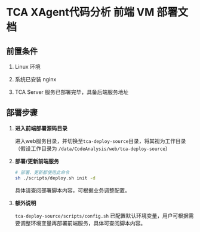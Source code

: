 # TCA XAgent代码分析 前端 VM 部署文档

## 前置条件

1. Linux 环境

2. 系统已安装 nginx

3. TCA Server 服务已部署完毕，具备后端服务地址

## 部署步骤

1. **进入前端部署源码目录**
  
    进入web服务目录，并切换至`tca-deploy-source`目录，将其视为工作目录（假设工作目录为 `/data/CodeAnalysis/web/tca-deploy-source`）

2. **部署/更新前端服务**

    ```bash
    # 部署、更新都使用此命令
    sh ./scripts/deploy.sh init -d
    ```

    具体请查阅部署脚本内容，可根据业务调整配置。

3. **额外说明**

    `tca-deploy-source/scripts/config.sh` 已配置默认环境变量，用户可根据需要调整环境变量再部署前端服务，具体可查阅脚本内容。

